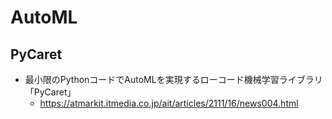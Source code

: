 # AutoML

## PyCaret

- 最小限のPythonコードでAutoMLを実現するローコード機械学習ライブラリ「PyCaret」
  - https://atmarkit.itmedia.co.jp/ait/articles/2111/16/news004.html